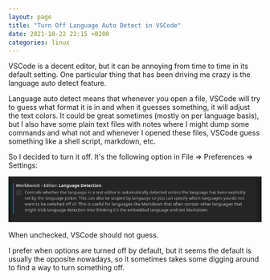 ```yaml
---
layout: page
title: "Turn Off Language Auto Detect in VSCode"
date: 2021-10-22 22:15 +0200
categories: linux
---
```


VSCode is a decent editor, but it can be annoying from time to time in its default setting. One particular thing that has been driving me crazy is the language auto detect feature.

Language auto detect means that whenever you open a file, VSCode will try to guess what format it is in and when it guesses something, it will adjust the text colors. It could be great sometimes (mostly on per language basis), but I also have some plain text files with notes where I might dump some commands and what not and whenever I opened these files, VSCode guess something like a shell script, markdown, etc.

So I decided to turn it off. It's the following option in File => Preferences => Settings:

![image](../images/auto-detect.png)

When unchecked, VSCode should not guess.

I prefer when options are turned off by default, but it seems the default is usually the opposite nowadays, so it sometimes takes some digging around to find a way to turn something off.
